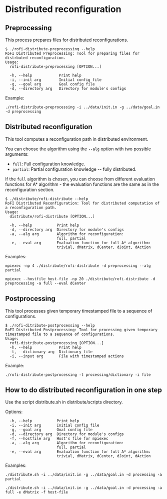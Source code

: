 # Distributed reconfiguration

## Preprocessing

This process prepares files for distributed reconfigurations.

```
$ ./rofi-distribute-preprocessing --help
RoFI Distributed Preprocessing: Tool for preparing files for distrbuted reconfiguration.
Usage:
  rofi-distribute-preprocessing [OPTION...]

  -h, --help            Print help
  -i, --init arg        Initial config file
  -g, --goal arg        Goal config file
  -d, --directory arg   Directory for module's configs
```

Example:

```
./rofi-distribute-preprocessing -i ../data/init.in -g ../data/goal.in -d preprocessing
```

## Distributed reconfiguration

This tool computes a reconfiguration path in distributed environment.

You can choose the algorithm using the `--alg` option with two possible arguments:

* `full`: Full configuration knowledge.
* `partial`: Partial configuration knowledge -- fully distributed.

If the `full` algorithm is chosen, you can choose from different evaluation functions for A* algorithm - the evaluation functions are the same as in the reconfiguration section.

```
$ ./distribute/rofi-distribute --help
RoFI Distributed Reconfiguration: Tool for distributed computation of a reconfiguration path.
Usage:
  distribute/rofi-distribute [OPTION...]

  -h, --help           Print help
  -d, --directory arg  Directory for module's configs
  -a, --alg arg        Algorithm for reconfiguration:
                       full, partial
  -e, --eval arg       Evaluation function for full A* algorithm:
                       trivial, dMatrix, dCenter, dJoint, dAction
```

Examples:

```
mpiexec -np 4 ./distribute/rofi-distribute -d preprocessing --alg partial
```

```
mpiexec --hostfile host-file -np 20 ./distribute/rofi-distribute -d preprocessing -a full --eval dCenter
```
## Postprocessing

This tool processes given temporary timestamped file to a sequence of configurations.

```
$ ./rofi-ditribute-postprocessing --help
RoFI Distributed Postprocessing: Tool for processing given temporary timestamped file to a sequence of configurations.
Usage:
  rofi-distribute-postprocessing [OPTION...]
  -h, --help            Print help
  -t, --dictionary arg  Dictionary file
  -i, --input arg       File with timestamped actions
```

Example:

```
./rofi-distribute-postprocessing -t processing/dictionary -i file
```

## How to do distributed reconfiguration in one step

Use the script distribute.sh in distribute/scripts directory.

Options:

```
  -h, --help           Print help
  -i, --init arg       Initial config file
  -g, --goal arg       Goal config file
  -d, --directory arg  Directory for module's configs
  -f, --hostfile arg   Host's file for mpiexec
  -a, --alg arg        Algorithm for reconfiguration:
                       full, partial
  -e, --eval arg       Evaluation function for full A* algorithm:
                       trivial, dMatrix, dCenter, dJoint, dAction
```

Examples:

```
./distribute.sh -i ../data/init.in -g ../data/goal.in -d processing -a partial
```

```
./distribute.sh -i ../data/init.in -g ../data/goal.in -d processing -a full -e dMatrix -f host-file
```

